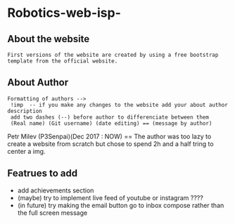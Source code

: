 # Robotics-web-isp-


 About the website
------------------------------------------------------------------------------------------------------------------------------------------
    First versions of the website are created by using a free bootstrap template from the official website.

 About Author
 -----------------------------------------------------------------------------------------------------------------------------------------

    Formatting of authors -->
     !imp  -- if you make any changes to the website add your about author description
     add two dashes (--) before author to differenciate between them
     (Real name) (Git username) (date editing) == (message by author)
     

Petr Milev (P3Senpai)(Dec 2017 : NOW) == 
    The author was too lazy to create a website from scratch but chose to spend 2h and a half tring to center a img.
    
 Featrues to add
------------------------------------------------------------------------------------------------------------------------------------------

- add achievements section
- (maybe) try to implement live feed of youtube or instagram ????
- (in future) try making the email button go to inbox compose rather than the full screen message

